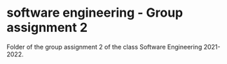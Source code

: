 # software engineering - Group assignment 2
Folder of the group assignment 2 of the class Software Engineering 2021-2022.

